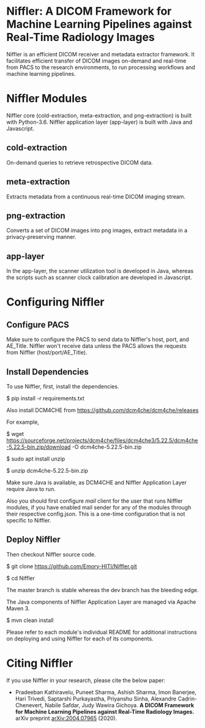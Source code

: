# Niffler: A DICOM Framework for Machine Learning Pipelines against Real-Time Radiology Images

Niffler is an efficient DICOM receiver and metadata extractor framework. It facilitates efficient transfer of DICOM images on-demand and real-time from PACS to the research environments, to run processing workflows and machine learning pipelines.

# Niffler Modules

Niffler core (cold-extraction, meta-extraction, and png-extraction) is built with Python-3.6. Niffler application layer (app-layer) is built with Java and Javascript.

## cold-extraction

On-demand queries to retrieve retrospective DICOM data.

## meta-extraction

Extracts metadata from a continuous real-time DICOM imaging stream.

## png-extraction

Converts a set of DICOM images into png images, extract metadata in a privacy-preserving manner.

## app-layer

In the app-layer, the scanner utilization tool is developed in Java, whereas the scripts such as scanner clock calibration are developed in Javascript.



# Configuring Niffler

## Configure PACS

Make sure to configure the PACS to send data to Niffler's host, port, and AE_Title. Niffler won't receive data unless the PACS allows the requests from Niffler (host/port/AE_Title).

## Install Dependencies

To use Niffler, first, install the dependencies.

$ pip install -r requirements.txt

Also install DCM4CHE from https://github.com/dcm4che/dcm4che/releases

For example,

$ wget https://sourceforge.net/projects/dcm4che/files/dcm4che3/5.22.5/dcm4che-5.22.5-bin.zip/download -O dcm4che-5.22.5-bin.zip

$ sudo apt install unzip

$ unzip dcm4che-5.22.5-bin.zip

Make sure Java is available, as DCM4CHE and Niffler Application Layer require Java to run.

Also you should first configure _mail_ client for the user that runs Niffler modules, if you have enabled mail sender for any of the modules through their respective config.json. This is a one-time configuration that is not specific to Niffler.

## Deploy Niffler

Then checkout Niffler source code.

$ git clone https://github.com/Emory-HITI/Niffler.git

$ cd Niffler

The master branch is stable whereas the dev branch has the bleeding edge.

The Java components of Niffler Application Layer are managed via Apache Maven 3.

$ mvn clean install

Please refer to each module's individual README for additional instructions on deploying and using Niffler for each of its components.



# Citing Niffler

If you use Niffler in your research, please cite the below paper:

* Pradeeban Kathiravelu, Puneet Sharma, Ashish Sharma, Imon Banerjee, Hari Trivedi, Saptarshi Purkayastha, Priyanshu Sinha, Alexandre Cadrin-Chenevert, Nabile Safdar, Judy Wawira Gichoya. **A DICOM Framework for Machine Learning Pipelines against Real-Time Radiology Images.** arXiv preprint [arXiv:2004.07965](http://arxiv.org/abs/2004.07965) (2020).


